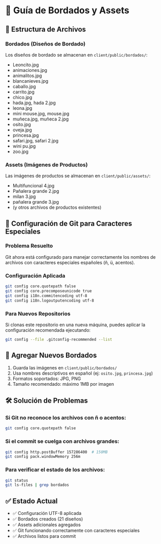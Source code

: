 # 🎨 Guía de Bordados y Assets

## 📁 Estructura de Archivos

### Bordados (Diseños de Bordado)
Los diseños de bordado se almacenan en `client/public/bordados/`:
- Leoncito.jpg
- animaciones.jpg  
- animalitos.jpg
- blancanieves.jpg
- caballo.jpg
- carrito.jpg
- chico.jpg
- hada.jpg, hada 2.jpg
- leona.jpg
- mini mouse.jpg, mouse.jpg
- muñeca.jpg, muñeca 2.jpg
- osito.jpg
- oveja.jpg
- princesa.jpg
- safari.jpg, safari 2.jpg
- wini pu.jpg
- zoo.jpg

### Assets (Imágenes de Productos)
Las imágenes de productos se almacenan en `client/public/assets/`:
- Multifuncional 4.jpg
- Pañalera grande 2.jpg
- milan 3.jpg  
- pañalera grande 3.jpg
- (y otros archivos de productos existentes)

## 🔧 Configuración de Git para Caracteres Especiales

### Problema Resuelto
Git ahora está configurado para manejar correctamente los nombres de archivos con caracteres especiales españoles (ñ, ü, acentos).

### Configuración Aplicada
```bash
git config core.quotepath false
git config core.precomposeunicode true
git config i18n.commitencoding utf-8
git config i18n.logoutputencoding utf-8
```

### Para Nuevos Repositorios
Si clonas este repositorio en una nueva máquina, puedes aplicar la configuración recomendada ejecutando:
```bash
git config --file .gitconfig-recommended --list
```

## 📸 Agregar Nuevos Bordados

1. Guarda las imágenes en `client/public/bordados/`
2. Usa nombres descriptivos en español (ej: `osito.jpg`, `princesa.jpg`)
3. Formatos soportados: JPG, PNG
4. Tamaño recomendado: máximo 1MB por imagen

## 🛠️ Solución de Problemas

### Si Git no reconoce los archivos con ñ o acentos:
```bash
git config core.quotepath false
```

### Si el commit se cuelga con archivos grandes:
```bash
git config http.postBuffer 157286400  # 150MB
git config pack.windowMemory 256m
```

### Para verificar el estado de los archivos:
```bash
git status
git ls-files | grep bordados
```

## ✅ Estado Actual
- ✅ Configuración UTF-8 aplicada
- ✅ Bordados creados (21 diseños)
- ✅ Assets adicionales agregados
- ✅ Git funcionando correctamente con caracteres especiales
- ✅ Archivos listos para commit